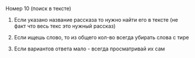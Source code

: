 Номер 10 (поиск в тексте)

1) Если указано название рассказа то нужно найти его в тексте (не факт что весь текс это нужный рассказ)

2) Если ищешь слово, то из общего кол-во всегда убирать слова с тире

3) Если вариантов ответа мало - всегда просматривай их сам
